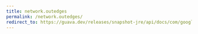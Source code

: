 ```yaml
---
title: network.outedges
permalink: /network.outedges/
redirect_to: https://guava.dev/releases/snapshot-jre/api/docs/com/google/common/graph/Network.html#outEdges-N-
---
```


